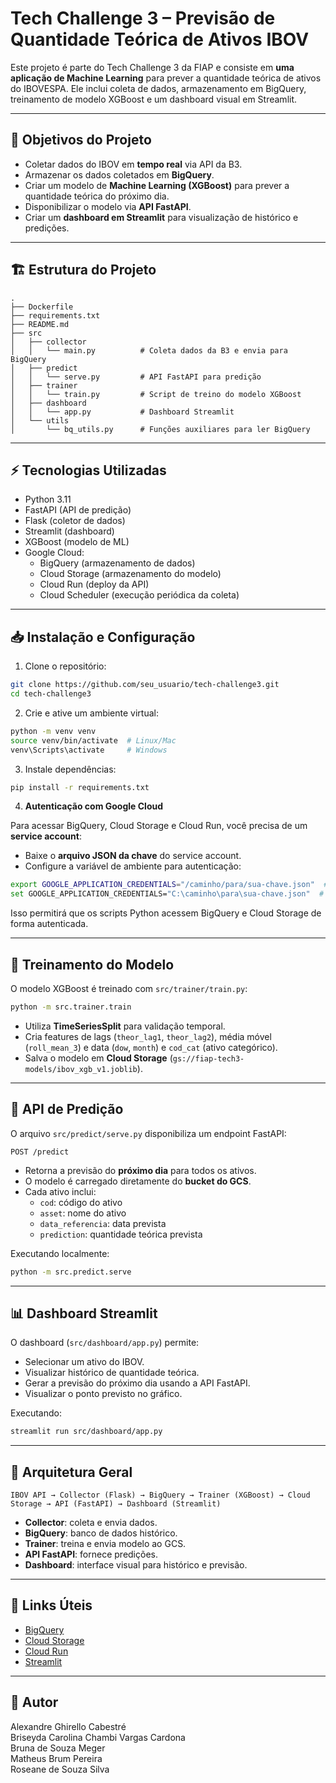 # Tech Challenge 3 – Previsão de Quantidade Teórica de Ativos IBOV

Este projeto é parte do Tech Challenge 3 da FIAP e consiste em **uma aplicação de Machine Learning** para prever a quantidade teórica de ativos do IBOVESPA. Ele inclui coleta de dados, armazenamento em BigQuery, treinamento de modelo XGBoost e um dashboard visual em Streamlit.

---

## 📌 Objetivos do Projeto

- Coletar dados do IBOV em **tempo real** via API da B3.
- Armazenar os dados coletados em **BigQuery**.
- Criar um modelo de **Machine Learning (XGBoost)** para prever a quantidade teórica do próximo dia.
- Disponibilizar o modelo via **API FastAPI**.
- Criar um **dashboard em Streamlit** para visualização de histórico e predições.

---

## 🏗 Estrutura do Projeto

```
.
├── Dockerfile
├── requirements.txt
├── README.md
├── src
│   ├── collector
│   │   └── main.py          # Coleta dados da B3 e envia para BigQuery
│   ├── predict
│   │   └── serve.py         # API FastAPI para predição
│   ├── trainer
│   │   └── train.py         # Script de treino do modelo XGBoost
│   ├── dashboard
│   │   └── app.py           # Dashboard Streamlit
│   └── utils
│       └── bq_utils.py      # Funções auxiliares para ler BigQuery
```

---

## ⚡ Tecnologias Utilizadas

- Python 3.11  
- FastAPI (API de predição)  
- Flask (coletor de dados)  
- Streamlit (dashboard)  
- XGBoost (modelo de ML)  
- Google Cloud:
  - BigQuery (armazenamento de dados)
  - Cloud Storage (armazenamento do modelo)
  - Cloud Run (deploy da API)
  - Cloud Scheduler (execução periódica da coleta)

---

## 📥 Instalação e Configuração

1. Clone o repositório:

```bash
git clone https://github.com/seu_usuario/tech-challenge3.git
cd tech-challenge3
```

2. Crie e ative um ambiente virtual:

```bash
python -m venv venv
source venv/bin/activate  # Linux/Mac
venv\Scripts\activate     # Windows
```

3. Instale dependências:

```bash
pip install -r requirements.txt
```

4. **Autenticação com Google Cloud**

Para acessar BigQuery, Cloud Storage e Cloud Run, você precisa de um **service account**:

- Baixe o **arquivo JSON da chave** do service account.
- Configure a variável de ambiente para autenticação:

```bash
export GOOGLE_APPLICATION_CREDENTIALS="/caminho/para/sua-chave.json"  # Linux/Mac
set GOOGLE_APPLICATION_CREDENTIALS="C:\caminho\para\sua-chave.json"  # Windows
```

Isso permitirá que os scripts Python acessem BigQuery e Cloud Storage de forma autenticada.


---

## 🤖 Treinamento do Modelo

O modelo XGBoost é treinado com `src/trainer/train.py`:

```bash
python -m src.trainer.train
```

- Utiliza **TimeSeriesSplit** para validação temporal.
- Cria features de lags (`theor_lag1`, `theor_lag2`), média móvel (`roll_mean_3`) e data (`dow`, `month`) e `cod_cat` (ativo categórico).
- Salva o modelo em **Cloud Storage** (`gs://fiap-tech3-models/ibov_xgb_v1.joblib`).

---

## 🚀 API de Predição

O arquivo `src/predict/serve.py` disponibiliza um endpoint FastAPI:

```
POST /predict
```

- Retorna a previsão do **próximo dia** para todos os ativos.  
- O modelo é carregado diretamente do **bucket do GCS**.  
- Cada ativo inclui:
  - `cod`: código do ativo
  - `asset`: nome do ativo
  - `data_referencia`: data prevista
  - `prediction`: quantidade teórica prevista

Executando localmente:

```bash
python -m src.predict.serve
```

---

## 📊 Dashboard Streamlit

O dashboard (`src/dashboard/app.py`) permite:

- Selecionar um ativo do IBOV.
- Visualizar histórico de quantidade teórica.
- Gerar a previsão do próximo dia usando a API FastAPI.
- Visualizar o ponto previsto no gráfico.

Executando:

```bash
streamlit run src/dashboard/app.py
```

---

## 🧩 Arquitetura Geral

```
IBOV API → Collector (Flask) → BigQuery → Trainer (XGBoost) → Cloud Storage → API (FastAPI) → Dashboard (Streamlit)
```

- **Collector**: coleta e envia dados.
- **BigQuery**: banco de dados histórico.
- **Trainer**: treina e envia modelo ao GCS.
- **API FastAPI**: fornece predições.
- **Dashboard**: interface visual para histórico e previsão.

---

## 📁 Links Úteis

- [BigQuery](https://console.cloud.google.com/bigquery)
- [Cloud Storage](https://console.cloud.google.com/storage)
- [Cloud Run](https://console.cloud.google.com/run)
- [Streamlit](https://streamlit.io/)

---

## 📝 Autor

Alexandre Ghirello Cabestré  
Briseyda Carolina Chambi Vargas Cardona  
Bruna de Souza Meger  
Matheus Brum Pereira  
Roseane de Souza Silva